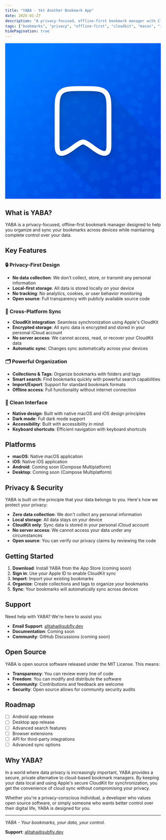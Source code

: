 ```yaml
---
title: "YABA - Yet Another Bookmark App"
date: 2025-01-27
description: "A privacy-focused, offline-first bookmark manager with CloudKit synchronization"
tags: ["bookmarks", "privacy", "offline-first", "cloudkit", "macos", "ios"]
hidePagination: true
---
```


![YABA Icon](yaba_icon.png)

## What is YABA?

YABA is a privacy-focused, offline-first bookmark manager designed to help you organize and sync your bookmarks across devices while maintaining complete control over your data.

## Key Features

### 🔒 Privacy-First Design
- **No data collection**: We don't collect, store, or transmit any personal information
- **Local-first storage**: All data is stored locally on your device
- **No tracking**: No analytics, cookies, or user behavior monitoring
- **Open source**: Full transparency with publicly available source code

### 📱 Cross-Platform Sync
- **CloudKit integration**: Seamless synchronization using Apple's CloudKit
- **Encrypted storage**: All sync data is encrypted and stored in your personal iCloud account
- **No server access**: We cannot access, read, or recover your CloudKit data
- **Automatic sync**: Changes sync automatically across your devices

### 🗂️ Powerful Organization
- **Collections & Tags**: Organize bookmarks with folders and tags
- **Smart search**: Find bookmarks quickly with powerful search capabilities
- **Import/Export**: Support for standard bookmark formats
- **Offline access**: Full functionality without internet connection

### 🎨 Clean Interface
- **Native design**: Built with native macOS and iOS design principles
- **Dark mode**: Full dark mode support
- **Accessibility**: Built with accessibility in mind
- **Keyboard shortcuts**: Efficient navigation with keyboard shortcuts

## Platforms

- **macOS**: Native macOS application
- **iOS**: Native iOS application
- **Android**: Coming soon (Compose Multiplatform)
- **Desktop**: Coming soon (Compose Multiplatform)

## Privacy & Security

YABA is built on the principle that your data belongs to you. Here's how we protect your privacy:

- **Zero data collection**: We don't collect any personal information
- **Local storage**: All data stays on your device
- **CloudKit only**: Sync data is stored in your personal iCloud account
- **No server access**: We cannot access your data under any circumstances
- **Open source**: You can verify our privacy claims by reviewing the code

## Getting Started

1. **Download**: Install YABA from the App Store (coming soon)
2. **Sign in**: Use your Apple ID to enable CloudKit sync
3. **Import**: Import your existing bookmarks
4. **Organize**: Create collections and tags to organize your bookmarks
5. **Sync**: Your bookmarks will automatically sync across devices

## Support

Need help with YABA? We're here to assist you:

- **Email Support**: [alitaha@subfly.dev](mailto:alitaha@subfly.dev)
- **Documentation**: Coming soon
- **Community**: GitHub Discussions (coming soon)

## Open Source

YABA is open source software released under the MIT License. This means:

- **Transparency**: You can review every line of code
- **Freedom**: You can modify and distribute the software
- **Community**: Contributions and feedback are welcome
- **Security**: Open source allows for community security audits

## Roadmap

- [ ] Android app release
- [ ] Desktop app release
- [ ] Advanced search features
- [ ] Browser extensions
- [ ] API for third-party integrations
- [ ] Advanced sync options

## Why YABA?

In a world where data privacy is increasingly important, YABA provides a secure, private alternative to cloud-based bookmark managers. By keeping your data local and using Apple's secure CloudKit for synchronization, you get the convenience of cloud sync without compromising your privacy.

Whether you're a privacy-conscious individual, a developer who values open source software, or simply someone who wants better control over their digital life, YABA is designed for you.

---

*YABA - Your bookmarks, your data, your control.*

**Support**: [alitaha@subfly.dev](mailto:alitaha@subfly.dev) 